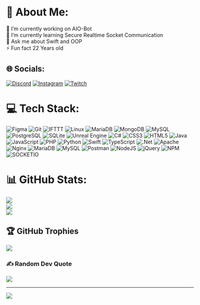 # 💫 About Me:
🔭 I’m currently working on AIO-Bot<br>🌱 I’m currently learning Secure Realtime Socket Communication<br>💬 Ask me about Swift and OOP<br>⚡ Fun fact 22 Years old


## 🌐 Socials:

[![Discord](https://img.shields.io/badge/Discord-%237289DA.svg?logo=discord&logoColor=white)](https://discordapp.com/users/213551786009559040) 
[![Instagram](https://img.shields.io/badge/Instagram-%23E4405F.svg?logo=Instagram&logoColor=white)](https://instagram.com/xv.ben_bra_nl.vx) 
[![Twitch](https://img.shields.io/badge/Twitch-%239146FF.svg?logo=Twitch&logoColor=white)](https://twitch.tv/IfCondition) 

# 💻 Tech Stack:
![Figma](https://img.shields.io/badge/Figma-%23000000.svg?style=for-the-badge&logo=figma&logoColor=white)
![Git](https://img.shields.io/badge/Git-%23000000.svg?style=for-the-badge&logo=git&logoColor=white)
![IFTTT](https://img.shields.io/badge/IFTTT-%23000000.svg?style=for-the-badge&logo=ifttt&logoColor=white)
![Linux](https://img.shields.io/badge/Linux-%23000000.svg?style=for-the-badge&logo=linux&logoColor=white)
![MariaDB](https://img.shields.io/badge/MariaDB-%23000000.svg?style=for-the-badge&logo=mariadb&logoColor=white)
![MongoDB](https://img.shields.io/badge/MongoDB-%23000000.svg?style=for-the-badge&logo=mongodb&logoColor=white)
![MySQL](https://img.shields.io/badge/MySQL-%23000000.svg?style=for-the-badge&logo=mysql&logoColor=white)
![PostgreSQL](https://img.shields.io/badge/PostgreSQL-%23000000.svg?style=for-the-badge&logo=postgresql&logoColor=white)
![SQLite](https://img.shields.io/badge/SQLite-%23000000.svg?style=for-the-badge&logo=sqlite&logoColor=white)
![Unreal Engine](https://img.shields.io/badge/Unreal%20Engine-%23000000.svg?style=for-the-badge&logo=unreal-engine&logoColor=white)
![C#](https://img.shields.io/badge/c%23-%23000000.svg?style=for-the-badge&logo=c-sharp&logoColor=white) 
![CSS3](https://img.shields.io/badge/css3-%23000000.svg?style=for-the-badge&logo=css3&logoColor=white) 
![HTML5](https://img.shields.io/badge/html5-%23000000.svg?style=for-the-badge&logo=html5&logoColor=white) 
![Java](https://img.shields.io/badge/java-%23000000.svg?style=for-the-badge&logo=java&logoColor=white) 
![JavaScript](https://img.shields.io/badge/javascript-%23000000.svg?style=for-the-badge&logo=javascript&logoColor=white) 
![PHP](https://img.shields.io/badge/php-%23000000.svg?style=for-the-badge&logo=php&logoColor=white) 
![Python](https://img.shields.io/badge/python-23000000?style=for-the-badge&logo=python&logoColor=white) 
![Swift](https://img.shields.io/badge/swift-23000000?style=for-the-badge&logo=swift&logoColor=white) 
![TypeScript](https://img.shields.io/badge/typescript-%23000000.svg?style=for-the-badge&logo=typescript&logoColor=white) 
![.Net](https://img.shields.io/badge/.NET-23000000?style=for-the-badge&logo=.net&logoColor=white) 
![Apache](https://img.shields.io/badge/apache-%23000000.svg?style=for-the-badge&logo=apache&logoColor=white) 
![Nginx](https://img.shields.io/badge/nginx-%23000000.svg?style=for-the-badge&logo=nginx&logoColor=white) 
![MariaDB](https://img.shields.io/badge/MariaDB-23000000?style=for-the-badge&logo=mariadb&logoColor=white) 
![MySQL](https://img.shields.io/badge/mysql-%23000000.svg?style=for-the-badge&logo=mysql&logoColor=white) 
![Postman](https://img.shields.io/badge/Postman-23000000?style=for-the-badge&logo=postman&logoColor=white) 
![NodeJS](https://img.shields.io/badge/node.js-23000000?style=for-the-badge&logo=node.js&logoColor=white) 
![jQuery](https://img.shields.io/badge/jquery-%23000000.svg?style=for-the-badge&logo=jquery&logoColor=white) 
![NPM](https://img.shields.io/badge/NPM-%23000000.svg?style=for-the-badge&logo=npm&logoColor=white)
![SOCKETIO](https://img.shields.io/badge/Socket.IO-%23000000.svg?style=for-the-badge&logo=socket.io&logoColor=white)

# 📊 GitHub Stats:
![](https://github-readme-stats.vercel.app/api?username=NfIfCondition&theme=dark&hide_border=false&include_all_commits=true&count_private=true)<br/>
![](https://github-readme-streak-stats.herokuapp.com/?user=NfIfCondition&theme=dark&hide_border=false)<br/>
![](https://github-readme-stats.vercel.app/api/top-langs/?username=NfIfCondition&theme=dark&hide_border=false&include_all_commits=true&count_private=true&layout=compact)


## 🏆 GitHub Trophies
![](https://github-profile-trophy.vercel.app/?username=NFIfCondition&theme=radical&no-frame=false&no-bg=true&margin-w=4)

### ✍️ Random Dev Quote
![](https://quotes-github-readme.vercel.app/api?type=horizontal&theme=radical)

---
[![](https://visitcount.itsvg.in/api?id=IfCondition&icon=0&color=0)](https://visitcount.itsvg.in)

<!-- Proudly created with GPRM ( https://gprm.itsvg.in ) -->

